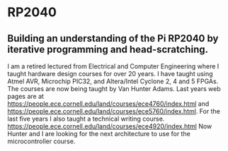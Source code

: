 # RP2040
Building an understanding of the Pi RP2040 by iterative programming and head-scratching.
---
I am a retired lectured from Electrical and Computer Engineering where I taught hardware design courses
for over 20 years. I have taught using Atmel AVR, Microchip PIC32, and Altera/Intel Cyclone 2, 4 and 5 FPGAs.
The courses are now being taught by Van Hunter Adams. 
Last years web pages are at 
https://people.ece.cornell.edu/land/courses/ece4760/index.html
and
https://people.ece.cornell.edu/land/courses/ece5760/index.html.
For the last five years I also taught a technical writing course.
https://people.ece.cornell.edu/land/courses/ece4920/index.html
Now Hunter and I are looking for the next architecture to use for the microcontroller course.

